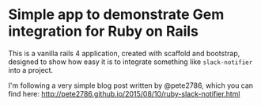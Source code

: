 # Simple app to demonstrate Gem integration for Ruby on Rails

This is a vanilla rails 4 application, created with scaffold and bootstrap, designed to show how easy it is to integrate something like `slack-notifier` into a project.

I'm following a very simple blog post written by @pete2786, which you can find here: http://pete2786.github.io/2015/08/10/ruby-slack-notifier.html
